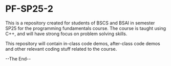 # PF-SP25-2
This is a repository created for students of BSCS and BSAI in semester SP25 for the programming fundamentals course. The course is taught using C++, and will have strong focus on problem solving skills.

This repository will contain in-class code demos, after-class code demos and other relevant coding stuff related to the course.
	
--The End--